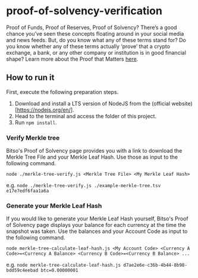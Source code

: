 # proof-of-solvency-verification

Proof of Funds, Proof of Reserves, Proof of Solvency? There’s a good chance you’ve seen these concepts floating around
in your social media and news feeds. But, do you know what any of these terms stand for? Do you know whether any of
these terms actually ‘prove’ that a crypto exchange, a bank, or any other company or institution is in good financial
shape? Learn more about the Proof that Matters [here](https://blog.bitso.com/bitso/the-proof-that-matters).

## How to run it

First, execute the following preparation steps.

1. Download and install a LTS version of NodeJS from the (official website)[https://nodejs.org/en/].
2. Head to the terminal and access the folder of this project.
3. Run `npm install`.

### Verify Merkle tree

Bitso's Proof of Solvency page provides you with a link to download the Merkle Tree File and your Merkle Leaf Hash.
Use those as input to the following command.

`node ./merkle-tree-verify.js <Merkle Tree File> <My Merkle Leaf Hash>`

e.g. `node ./merkle-tree-verify.js ./example-merkle-tree.tsv e17e7edf6faa1a6a`

### Generate your Merkle Leaf Hash

If you would like to generate your Merkle Leaf Hash yourself, Bitso's Proof of Solvency page displays your balance for
each currency at the time the snapshot was taken. Use the balances and your Account Code as input to the following
command.

`node merkle-tree-calculate-leaf-hash.js <My Account Code> <Currency A Code>=<Currency A Balance> <Currency B Code>=<Currency B Balance> ...`

e.g. `node merkle-tree-calculate-leaf-hash.js d7ae2e6e-c36b-4b44-8b98-bdd59c4eebad btc=0.00000001`
